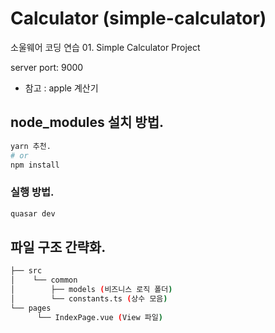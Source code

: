# Calculator (simple-calculator)

소울웨어 코딩 연습 01.
Simple Calculator Project

server port: 9000

- 참고 : apple 계산기

## node_modules 설치 방법.

```bash
yarn 추천.
# or
npm install
```

### 실행 방법.

```bash
quasar dev
```

## 파일 구조 간략화.

```bash
├── src
│    └── common
│        ├── models (비즈니스 로직 폴더)
│        └── constants.ts (상수 모음)
└── pages
      └── IndexPage.vue (View 파일)

```
